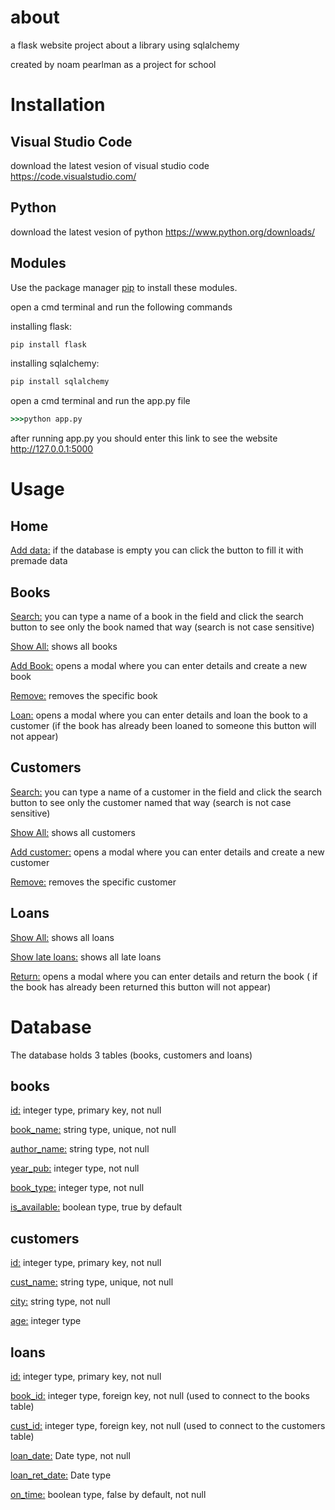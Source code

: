 # about

a flask website project about a library using sqlalchemy 

created by noam pearlman as a project for school


# Installation

## Visual Studio Code

download the latest vesion of visual studio code
https://code.visualstudio.com/
## Python

download the latest vesion of python
https://www.python.org/downloads/

## Modules

Use the package manager [pip](https://pip.pypa.io/en/stable/) to install these modules.

open a cmd terminal and run the following commands

installing flask:
```bash
pip install flask
```
installing sqlalchemy:
```bash
pip install sqlalchemy
```

open a cmd terminal and run the app.py file

```cmd
>>>python app.py
```
after running app.py you should enter this link to see the website
http://127.0.0.1:5000

# Usage

## Home
<ins>Add data:</ins> if the database is empty you can click the button to fill it with premade data 

## Books
<ins>Search:</ins> you can type a name of a book in the field and click the search button to see only the book named that way (search is not case sensitive)

<ins>Show All:</ins> shows all books

<ins>Add Book:</ins> opens a modal where you can enter details and create a new book

<ins>Remove:</ins> removes the specific book

<ins>Loan:</ins> opens a modal where you can enter details and loan the book to a customer (if the book has already been loaned to someone this button will not appear)

## Customers
<ins>Search:</ins> you can type a name of a customer in the field and click the search button to see only the customer named that way (search is not case sensitive)

<ins>Show All:</ins> shows all customers

<ins>Add customer:</ins> opens a modal where you can enter details and create a new customer

<ins>Remove:</ins> removes the specific customer

## Loans

<ins>Show All:</ins> shows all loans

<ins>Show late loans:</ins> shows all late loans

<ins>Return:</ins> opens a modal where you can enter details and return the book ( if the book has already been returned this button will not appear)

# Database
The database holds 3 tables (books, customers and loans)
## books

<ins>id:</ins>  integer type, primary key, not null

<ins>book_name:</ins> string type, unique, not null

<ins>author_name:</ins> string type, not null

<ins>year_pub:</ins> integer type, not null

<ins>book_type:</ins> integer type, not null

<ins>is_available:</ins> boolean type, true by default

## customers

<ins>id:</ins> integer type, primary key, not null

<ins>cust_name:</ins> string type, unique, not null

<ins>city:</ins> string type, not null

<ins>age:</ins> integer type

## loans
<ins>id:</ins> integer type, primary key, not null

<ins>book_id:</ins> integer type, foreign key, not null (used to connect to the books table)

<ins>cust_id:</ins> integer type, foreign key, not null (used to connect to the customers table)

<ins>loan_date:</ins> Date type, not null

<ins>loan_ret_date:</ins> Date type

<ins>on_time:</ins> boolean type, false by default, not null


